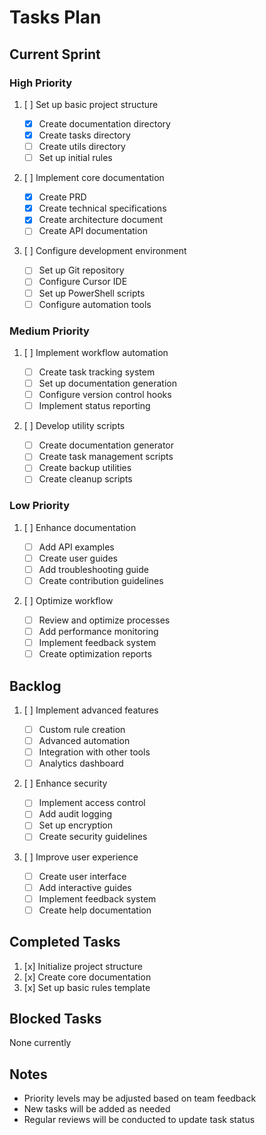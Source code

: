 # Tasks Plan

## Current Sprint

### High Priority

1. [ ] Set up basic project structure

   - [x] Create documentation directory
   - [x] Create tasks directory
   - [ ] Create utils directory
   - [ ] Set up initial rules

2. [ ] Implement core documentation

   - [x] Create PRD
   - [x] Create technical specifications
   - [x] Create architecture document
   - [ ] Create API documentation

3. [ ] Configure development environment
   - [ ] Set up Git repository
   - [ ] Configure Cursor IDE
   - [ ] Set up PowerShell scripts
   - [ ] Configure automation tools

### Medium Priority

1. [ ] Implement workflow automation

   - [ ] Create task tracking system
   - [ ] Set up documentation generation
   - [ ] Configure version control hooks
   - [ ] Implement status reporting

2. [ ] Develop utility scripts
   - [ ] Create documentation generator
   - [ ] Create task management scripts
   - [ ] Create backup utilities
   - [ ] Create cleanup scripts

### Low Priority

1. [ ] Enhance documentation

   - [ ] Add API examples
   - [ ] Create user guides
   - [ ] Add troubleshooting guide
   - [ ] Create contribution guidelines

2. [ ] Optimize workflow
   - [ ] Review and optimize processes
   - [ ] Add performance monitoring
   - [ ] Implement feedback system
   - [ ] Create optimization reports

## Backlog

1. [ ] Implement advanced features

   - [ ] Custom rule creation
   - [ ] Advanced automation
   - [ ] Integration with other tools
   - [ ] Analytics dashboard

2. [ ] Enhance security

   - [ ] Implement access control
   - [ ] Add audit logging
   - [ ] Set up encryption
   - [ ] Create security guidelines

3. [ ] Improve user experience
   - [ ] Create user interface
   - [ ] Add interactive guides
   - [ ] Implement feedback system
   - [ ] Create help documentation

## Completed Tasks

1. [x] Initialize project structure
2. [x] Create core documentation
3. [x] Set up basic rules template

## Blocked Tasks

None currently

## Notes

- Priority levels may be adjusted based on team feedback
- New tasks will be added as needed
- Regular reviews will be conducted to update task status
